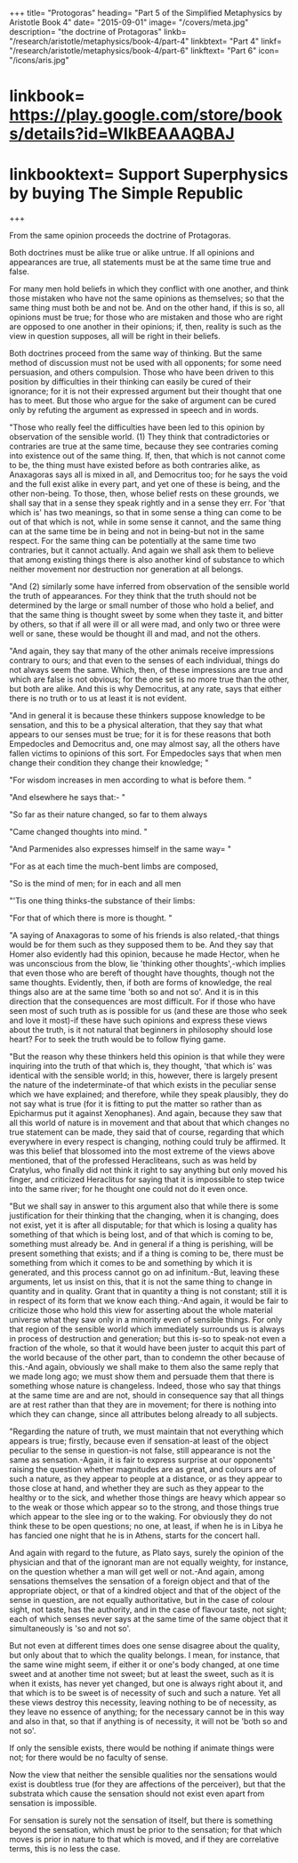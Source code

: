+++
title= "Protogoras"
heading= "Part 5 of the Simplified Metaphysics by Aristotle Book 4"
date= "2015-09-01"
image= "/covers/meta.jpg"
description= "the doctrine of Protagoras"
linkb= "/research/aristotle/metaphysics/book-4/part-4"
linkbtext= "Part 4"
linkf= "/research/aristotle/metaphysics/book-4/part-6"
linkftext= "Part 6"
icon= "/icons/aris.jpg"
# linkbook= https://play.google.com/store/books/details?id=WlkBEAAAQBAJ
# linkbooktext= Support Superphysics by buying The Simple Republic
+++


From the same opinion proceeds the doctrine of Protagoras. 

Both doctrines must be alike true or alike untrue. If all opinions and appearances are true, all statements must be at the same time true and false. 

For many men hold beliefs in which they conflict with one another, and think those mistaken who have not the same opinions as themselves; so that the same thing must both be and not be. And on the other hand, if this is so, all opinions must be true; for those who are mistaken and those who are right are opposed to one another in their opinions; if, then, reality is such as the view in question supposes, all will be right in their beliefs.

Both doctrines proceed from the same way of thinking. But the same method of discussion must not be used with all opponents; for some need persuasion, and others compulsion. Those who have been driven to this position by difficulties in their thinking can easily be cured of their ignorance; for it is not their expressed argument but their thought that one has to meet. But those who argue for the sake of argument can be cured only by refuting the argument as expressed in speech and in words.

"Those who really feel the difficulties have been led to this opinion by observation of the sensible world. (1) They think that contradictories or contraries are true at the same time, because they see contraries coming into existence out of the same thing. If, then, that which is not cannot come to be, the thing must have existed before as both contraries alike, as Anaxagoras says all is mixed in all, and Democritus too; for he says the void and the full exist alike in every part, and yet one of these is being, and the other non-being. To those, then, whose belief rests on these grounds, we shall say that in a sense they speak rightly and in a sense they err. For 'that which is' has two meanings, so that in some sense a thing can come to be out of that which is not, while in some sense it cannot, and the same thing can at the same time be in being and not in being-but not in the same respect. For the same thing can be potentially at the same time two contraries, but it cannot actually. And again we shall ask them to believe that among existing things there is also another kind of substance to which neither movement nor destruction nor generation at all belongs.

"And (2) similarly some have inferred from observation of the sensible world the truth of appearances. For they think that the truth should not be determined by the large or small number of those who hold a belief, and that the same thing is thought sweet by some when they taste it, and bitter by others, so that if all were ill or all were mad, and only two or three were well or sane, these would be thought ill and mad, and not the others.

"And again, they say that many of the other animals receive impressions contrary to ours; and that even to the senses of each individual, things do not always seem the same. Which, then, of these impressions are true and which are false is not obvious; for the one set is no more true than the other, but both are alike. And this is why Democritus, at any rate, says that either there is no truth or to us at least it is not evident.

"And in general it is because these thinkers suppose knowledge to be sensation, and this to be a physical alteration, that they say that what appears to our senses must be true; for it is for these reasons that both Empedocles and Democritus and, one may almost say, all the others have fallen victims to opinions of this sort. For Empedocles says that when men change their condition they change their knowledge; "



"For wisdom increases in men according to what is before them. "



"And elsewhere he says that:- "



"So far as their nature changed, so far to them always

"Came changed thoughts into mind. "



"And Parmenides also expresses himself in the same way= "



"For as at each time the much-bent limbs are composed,

"So is the mind of men; for in each and all men

"'Tis one thing thinks-the substance of their limbs:

"For that of which there is more is thought. "



"A saying of Anaxagoras to some of his friends is also related,-that things would be for them such as they supposed them to be. And they say that Homer also evidently had this opinion, because he made Hector, when he was unconscious from the blow, lie 'thinking other thoughts',-which implies that even those who are bereft of thought have thoughts, though not the same thoughts. Evidently, then, if both are forms of knowledge, the real things also are at the same time 'both so and not so'. And it is in this direction that the consequences are most difficult. For if those who have seen most of such truth as is possible for us (and these are those who seek and love it most)-if these have such opinions and express these views about the truth, is it not natural that beginners in philosophy should lose heart? For to seek the truth would be to follow flying game.

"But the reason why these thinkers held this opinion is that while they were inquiring into the truth of that which is, they thought, 'that which is' was identical with the sensible world; in this, however, there is largely present the nature of the indeterminate-of that which exists in the peculiar sense which we have explained; and therefore, while they speak plausibly, they do not say what is true (for it is fitting to put the matter so rather than as Epicharmus put it against Xenophanes). And again, because they saw that all this world of nature is in movement and that about that which changes no true statement can be made, they said that of course, regarding that which everywhere in every respect is changing, nothing could truly be affirmed. It was this belief that blossomed into the most extreme of the views above mentioned, that of the professed Heracliteans, such as was held by Cratylus, who finally did not think it right to say anything but only moved his finger, and criticized Heraclitus for saying that it is impossible to step twice into the same river; for he thought one could not do it even once.

"But we shall say in answer to this argument also that while there is some justification for their thinking that the changing, when it is changing, does not exist, yet it is after all disputable; for that which is losing a quality has something of that which is being lost, and of that which is coming to be, something must already be. And in general if a thing is perishing, will be present something that exists; and if a thing is coming to be, there must be something from which it comes to be and something by which it is generated, and this process cannot go on ad infinitum.-But, leaving these arguments, let us insist on this, that it is not the same thing to change in quantity and in quality. Grant that in quantity a thing is not constant; still it is in respect of its form that we know each thing.-And again, it would be fair to criticize those who hold this view for asserting about the whole material universe what they saw only in a minority even of sensible things. For only that region of the sensible world which immediately surrounds us is always in process of destruction and generation; but this is-so to speak-not even a fraction of the whole, so that it would have been juster to acquit this part of the world because of the other part, than to condemn the other because of this.-And again, obviously we shall make to them also the same reply that we made long ago; we must show them and persuade them that there is something whose nature is changeless. Indeed, those who say that things at the same time are and are not, should in consequence say that all things are at rest rather than that they are in movement; for there is nothing into which they can change, since all attributes belong already to all subjects.

"Regarding the nature of truth, we must maintain that not everything which appears is true; firstly, because even if sensation-at least of the object peculiar to the sense in question-is not false, still appearance is not the same as sensation.-Again, it is fair to express surprise at our opponents' raising the question whether magnitudes are as great, and colours are of such a nature, as they appear to people at a distance, or as they appear to those close at hand, and whether they are such as they appear to the healthy or to the sick, and whether those things are heavy which appear so to the weak or those which appear so to the strong, and those things true which appear to the slee ing or to the waking. For obviously they do not think these to be open questions; no one, at least, if when he is in Libya he has fancied one night that he is in Athens, starts for the concert hall.

And again with regard to the future, as Plato says, surely the opinion of the physician and that of the ignorant man are not equally weighty, for instance, on the question whether a man will get well or not.-And again, among sensations themselves the sensation of a foreign object and that of the appropriate object, or that of a kindred object and that of the object of the sense in question, are not equally authoritative, but in the case of colour sight, not taste, has the authority, and in the case of flavour taste, not sight; each of which senses never says at the same time of the same object that it simultaneously is 'so and not so'.

But not even at different times does one sense disagree about the quality, but only about that to which the quality belongs. I mean, for instance, that the same wine might seem, if either it or one's body changed, at one time sweet and at another time not sweet; but at least the sweet, such as it is when it exists, has never yet changed, but one is always right about it, and that which is to be sweet is of necessity of such and such a nature. Yet all these views destroy this necessity, leaving nothing to be of necessity, as they leave no essence of anything; for the necessary cannot be in this way and also in that, so that if anything is of necessity, it will not be 'both so and not so'.

If only the sensible exists, there would be nothing if animate things were not; for there would be no faculty of sense. 

Now the view that neither the sensible qualities nor the sensations would exist is doubtless true (for they are affections of the perceiver), but that the substrata which cause the sensation should not exist even apart from sensation is impossible. 

For sensation is surely not the sensation of itself, but there is something beyond the sensation, which must be prior to the sensation; for that which moves is prior in nature to that which is moved, and if they are correlative terms, this is no less the case.

